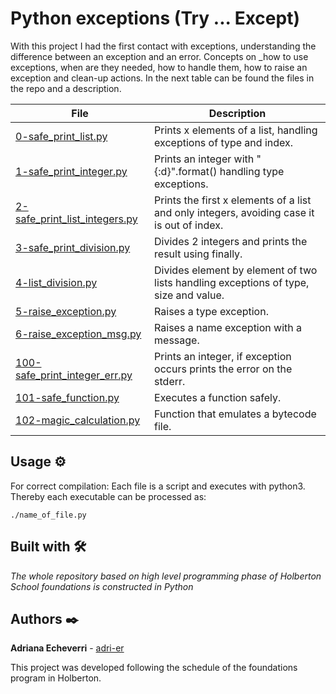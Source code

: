 # Python exceptions (Try ... Except)

With this project I had the first contact with exceptions, understanding the difference between an exception and an error. Concepts on _how to use exceptions, when are they needed, how to handle them, how to raise an exception and clean-up actions. In the next table can be found the files in the repo and a description. 

| File      | Description |
| ----------- | ----------- |
| [0-safe_print_list.py]() | Prints x elements of a list, handling exceptions of type and index. |
| [1-safe_print_integer.py]() | Prints an integer with "{:d}".format() handling type exceptions. |
| [2-safe_print_list_integers.py]() | Prints the first x elements of a list and only integers, avoiding case it is out of index. |
| [3-safe_print_division.py]() | Divides 2 integers and prints the result using finally. |
| [4-list_division.py]() | Divides element by element of two lists handling exceptions of type, size and value. |
| [5-raise_exception.py]() | Raises a type exception. |
| [6-raise_exception_msg.py]() | Raises a name exception with a message. |
| [100-safe_print_integer_err.py]() | Prints an integer, if exception occurs prints the error on the stderr. |
| [101-safe_function.py]() | Executes a function safely. |
| [102-magic_calculation.py]() | Function that emulates a bytecode file. |


## Usage ⚙️

For correct compilation:
Each file is a script and executes with python3. Thereby each executable can be processed as:

```
./name_of_file.py
```


## Built with 🛠️

_The whole repository based on high level programming phase of Holberton School foundations is constructed in Python_

## Authors ✒️

**Adriana Echeverri** - [adri-er](https://github.com/adri-er)


This project was developed following the schedule of the foundations program in Holberton.
